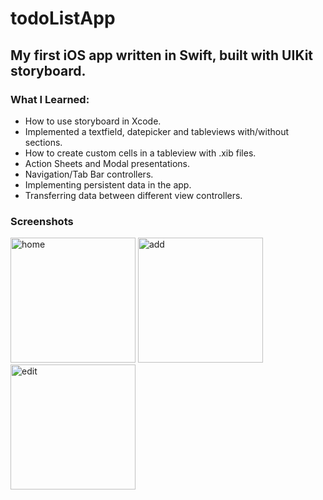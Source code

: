 # todoListApp #
## My first iOS app written in Swift, built with UIKit storyboard. ##
### What I Learned: ###
* How to use storyboard in Xcode.
* Implemented a textfield, datepicker and tableviews with/without sections. 
* How to create custom cells in a tableview with .xib files.
* Action Sheets and Modal presentations.
* Navigation/Tab Bar controllers.
* Implementing persistent data in the app.
* Transferring data between different view controllers.

### Screenshots ###
<img src="/images/home.jpg" alt="home" style="width:200px;"/> <img src="/images/add-view.jpg" alt="add" style="width:200px;"/> <img src="/images/edit-view.jpg" alt="edit" style="width:200px;"/>
